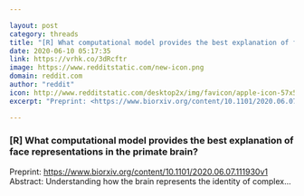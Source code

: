 ```yaml
---

layout: post
category: threads
title: "[R] What computational model provides the best explanation of face representations in the primate brain?"
date: 2020-06-10 05:17:35
link: https://vrhk.co/3dRcftr
image: https://www.redditstatic.com/new-icon.png
domain: reddit.com
author: "reddit"
icon: http://www.redditstatic.com/desktop2x/img/favicon/apple-icon-57x57.png
excerpt: "Preprint: <https://www.biorxiv.org/content/10.1101/2020.06.07.111930v1> Abstract: Understanding how the brain represents the identity of complex..."

---
```


### [R] What computational model provides the best explanation of face representations in the primate brain?

Preprint: <https://www.biorxiv.org/content/10.1101/2020.06.07.111930v1> Abstract: Understanding how the brain represents the identity of complex...